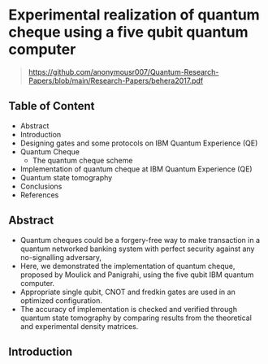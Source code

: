 # Experimental realization of quantum cheque using a five qubit quantum computer

> https://github.com/anonymousr007/Quantum-Research-Papers/blob/main/Research-Papers/behera2017.pdf

## Table of Content

* Abstract
* Introduction
* Designing gates and some protocols on IBM Quantum Experience (QE)
* Quantum Cheque
  * The quantum cheque scheme
* Implementation of quantum cheque at IBM Quantum Experience (QE)
* Quantum state tomography
* Conclusions
* References

## Abstract

* Quantum cheques could be a forgery-free way to make transaction in a quantum networked banking system with perfect security against any no-signalling adversary,
* Here, we demonstrated the implementation of quantum cheque, proposed by Moulick and Panigrahi, using the five qubit IBM quantum computer.
* Appropriate single qubit, CNOT and fredkin gates are used in an optimized configuration.
* The accuracy of implementation is checked  and verified through quantum state tomography by comparing results from the theoretical and experimental density matrices.

## Introduction
